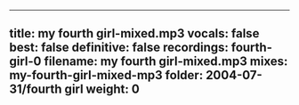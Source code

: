 
---
title: my fourth girl-mixed.mp3
vocals: false
best: false
definitive: false
recordings: fourth-girl-0
filename: my fourth girl-mixed.mp3
mixes: my-fourth-girl-mixed-mp3
folder: 2004-07-31/fourth girl
weight: 0
---
